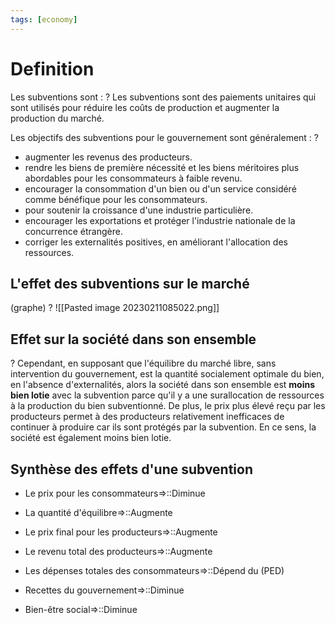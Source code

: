 ```yaml
---
tags: [economy]
---
```


# Definition 
Les subventions sont :
?
Les subventions sont des paiements unitaires qui sont utilisés pour réduire les coûts de production et augmenter la production du marché.
<!--SR:!2023-04-13,36,252-->

Les objectifs des subventions pour le gouvernement sont généralement : 
?
- augmenter les revenus des producteurs. 
- rendre les biens de première nécessité et les biens méritoires plus abordables pour les consommateurs à faible revenu. 
- encourager la consommation d'un bien ou d'un service considéré comme bénéfique pour les consommateurs. 
- pour soutenir la croissance d'une industrie particulière. 
- encourager les exportations et protéger l'industrie nationale de la concurrence étrangère. 
- corriger les externalités positives, en améliorant l'allocation des ressources.
<!--SR:!2023-03-11,1,215-->

## L'effet des subventions sur le marché
(graphe) 
?
![[Pasted image 20230211085022.png]]
## Effet sur la société dans son ensemble 
?
Cependant, en supposant que l'équilibre du marché libre, sans intervention du gouvernement, est la quantité socialement optimale du bien, en l'absence d'externalités, alors la société dans son ensemble est **moins bien lotie** avec la subvention parce qu'il y a une surallocation de ressources à la production du bien subventionné. De plus, le prix plus élevé reçu par les producteurs permet à des producteurs relativement inefficaces de continuer à produire car ils sont protégés par la subvention. En ce sens, la société est également moins bien lotie.
<!--SR:!2023-03-14,4,235-->

## Synthèse des effets d'une subvention 
- Le prix pour les consommateurs=>::Diminue 
<!--SR:!2023-03-11,3,252-->
- La quantité d'équilibre=>::Augmente 
<!--SR:!2023-05-01,52,310-->
- Le prix final pour les producteurs=>::Augmente 
<!--SR:!2023-04-16,39,272-->
- Le revenu total des producteurs=>::Augmente 
<!--SR:!2023-03-12,4,275-->
- Les dépenses totales des consommateurs=>::Dépend du (PED)
<!--SR:!2023-03-12,4,275-->
- Recettes du gouvernement=>::Diminue 
<!--SR:!2023-04-14,38,292-->
- Bien-être social=>::Diminue
<!--SR:!2023-04-09,32,252-->



